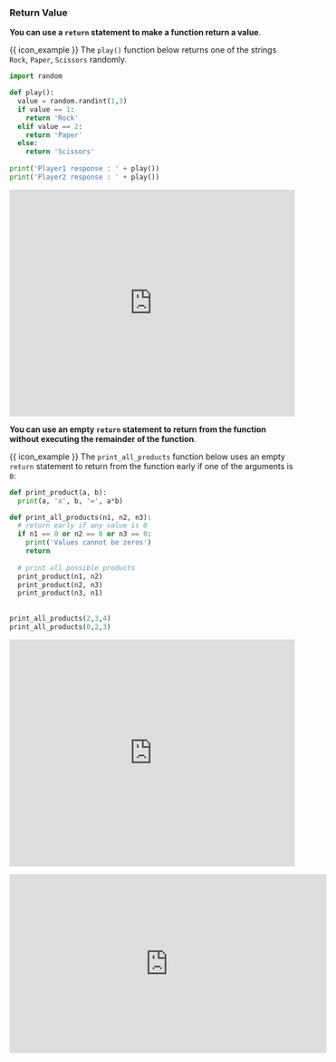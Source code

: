 ### Return Value

**You can use a `return` statement to make a function return a value**.

<tip-box> 

{{ icon_example }} The `play()` function below returns one of the strings `Rock`, `Paper`, `Scissors` randomly.

```python
import random

def play():
  value = random.randint(1,3)
  if value == 1:
    return 'Rock'
  elif value == 2:
    return 'Paper'
  else:
    return 'Scissors'
  
print('Player1 response : ' + play())
print('Player2 response : ' + play())
```

<panel type="seamless" header="%%:computer: Try your own%%">

<iframe height="400px" width="100%" src="https://repl.it/@pythonbasics/rps-play-only?lite=true" scrolling="no" frameborder="no" allowtransparency="true" allowfullscreen="true" sandbox="allow-forms allow-pointer-lock allow-popups allow-same-origin allow-scripts allow-modals"></iframe>

</panel><p/>

</tip-box>

**You can use an empty `return` statement to return from the function without executing the remainder of the function**.

<tip-box> 

{{ icon_example }} The `print_all_products` function below uses an empty `return` statement to return from the function early if one of the arguments is `0`:

```python
def print_product(a, b):
  print(a, 'x', b, '=', a*b)

def print_all_products(n1, n2, n3):
  # return early if any value is 0
  if n1 == 0 or n2 == 0 or n3 == 0:
    print('Values cannot be zeros')
    return
  
  # print all possible products
  print_product(n1, n2)
  print_product(n2, n3)
  print_product(n3, n1)
  
  
print_all_products(2,3,4)
print_all_products(0,2,3)
```

<panel type="seamless" header="%%:computer: Try your own%%">

<iframe height="400px" width="100%" src="https://repl.it/@pythonbasics/print-all-products?lite=true" scrolling="no" frameborder="no" allowtransparency="true" allowfullscreen="true" sandbox="allow-forms allow-pointer-lock allow-popups allow-same-origin allow-scripts allow-modals"></iframe>

</panel><p/>

</tip-box>

<panel type="seamless" header="%%:tv: Returning values from functions%%">
<iframe width="560" height="315" src="https://www.youtube.com/embed/WB4hJJkfhLU?rel=0&showinfo=0&start=315&end=462&version=3" frameborder="0" allowfullscreen></iframe>

</panel><p/>

<panel type="danger" header=":muscle: Exercise: Grader - `calculate_grade` function" expanded no-close>
  <include src="e-grader-calculateGradeFunction.md" />
</panel><p/>
